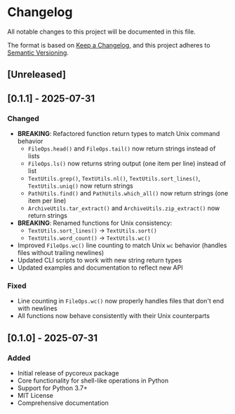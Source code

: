 # Changelog

All notable changes to this project will be documented in this file.

The format is based on [Keep a Changelog](https://keepachangelog.com/en/1.0.0/),
and this project adheres to [Semantic Versioning](https://semver.org/spec/v2.0.0.html).

## [Unreleased]

## [0.1.1] - 2025-07-31

### Changed

- **BREAKING**: Refactored function return types to match Unix command behavior
  - `FileOps.head()` and `FileOps.tail()` now return strings instead of lists
  - `FileOps.ls()` now returns string output (one item per line) instead of list
  - `TextUtils.grep()`, `TextUtils.nl()`, `TextUtils.sort_lines()`, `TextUtils.uniq()` now return strings
  - `PathUtils.find()` and `PathUtils.which_all()` now return strings (one item per line)
  - `ArchiveUtils.tar_extract()` and `ArchiveUtils.zip_extract()` now return strings
- **BREAKING**: Renamed functions for Unix consistency:
  - `TextUtils.sort_lines()` → `TextUtils.sort()`
  - `TextUtils.word_count()` → `TextUtils.wc()`
- Improved `FileOps.wc()` line counting to match Unix `wc` behavior (handles files without trailing newlines)
- Updated CLI scripts to work with new string return types
- Updated examples and documentation to reflect new API

### Fixed

- Line counting in `FileOps.wc()` now properly handles files that don't end with newlines
- All functions now behave consistently with their Unix counterparts

## [0.1.0] - 2025-07-31

### Added

- Initial release of pycoreux package
- Core functionality for shell-like operations in Python
- Support for Python 3.7+
- MIT License
- Comprehensive documentation
